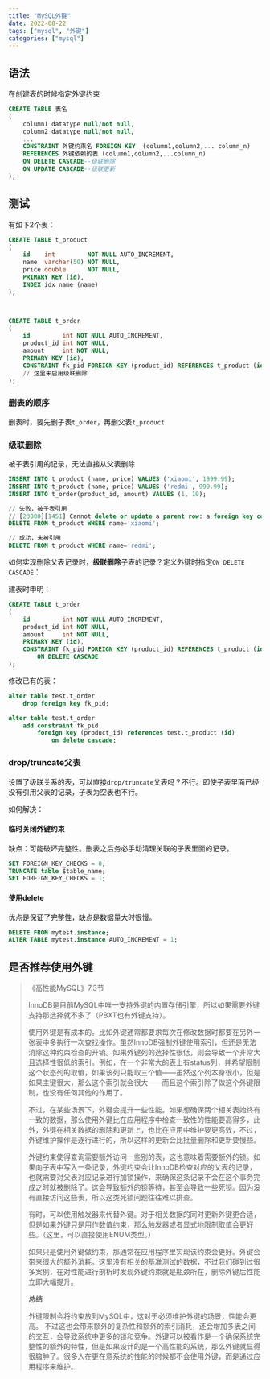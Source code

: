 ```yaml
---
title: "MySQL外键"
date: 2022-08-22
tags: ["mysql", "外键"]
categories: ["mysql"]
---
```


## 语法

在创建表的时候指定外键约束

```sql
CREATE TABLE 表名
(
    column1 datatype null/not null,
    column2 datatype null/not null,
    ...
    CONSTRAINT 外键约束名 FOREIGN KEY  (column1,column2,... column_n) 
    REFERENCES 外键依赖的表 (column1,column2,...column_n)
    ON DELETE CASCADE--级联删除
    ON UPDATE CASCADE--级联更新
);
```

## 测试

有如下2个表：

```sql
CREATE TABLE t_product
(
    id    int         NOT NULL AUTO_INCREMENT,
    name  varchar(50) NOT NULL,
    price double      NOT NULL,
    PRIMARY KEY (id),
    INDEX idx_name (name)
);



CREATE TABLE t_order
(
    id         int NOT NULL AUTO_INCREMENT,
    product_id int NOT NULL,
    amount     int NOT NULL,
    PRIMARY KEY (id),
    CONSTRAINT fk_pid FOREIGN KEY (product_id) REFERENCES t_product (id)
    // 这里未启用级联删除
);
```

### 删表的顺序

删表时，要先删子表`t_order`，再删父表`t_product`

### 级联删除

被子表引用的记录，无法直接从父表删除

```sql
INSERT INTO t_product (name, price) VALUES ('xiaomi', 1999.99);
INSERT INTO t_product (name, price) VALUES ('redmi', 999.99);
INSERT INTO t_order(product_id, amount) VALUES (1, 10);

// 失败，被子表引用
// [23000][1451] Cannot delete or update a parent row: a foreign key constraint fails
DELETE FROM t_product WHERE name='xiaomi';

// 成功，未被引用
DELETE FROM t_product WHERE name='redmi';
```

如何实现删除父表记录时，**级联删除**子表的记录？定义外键时指定`ON DELETE CASCADE`：

建表时申明：

```sql
CREATE TABLE t_order
(
    id         int NOT NULL AUTO_INCREMENT,
    product_id int NOT NULL,
    amount     int NOT NULL,
    PRIMARY KEY (id),
    CONSTRAINT fk_pid FOREIGN KEY (product_id) REFERENCES t_product (id) 
        ON DELETE CASCADE
);
```

修改已有的表：

```sql
alter table test.t_order
    drop foreign key fk_pid;

alter table test.t_order
    add constraint fk_pid
        foreign key (product_id) references test.t_product (id)
            on delete cascade;

```

### drop/truncate父表

设置了级联关系的表，可以直接`drop/truncate`父表吗？不行。即使子表里面已经没有引用父表的记录，子表为空表也不行。

如何解决：

#### 临时关闭外键约束

缺点：可能破坏完整性。删表之后务必手动清理关联的子表里面的记录。

```sql
SET FOREIGN_KEY_CHECKS = 0; 
TRUNCATE table $table_name; 
SET FOREIGN_KEY_CHECKS = 1;
```

#### 使用delete

优点是保证了完整性，缺点是数据量大时很慢。

```sql
DELETE FROM mytest.instance;
ALTER TABLE mytest.instance AUTO_INCREMENT = 1;
```

## 是否推荐使用外键

> 《高性能MySQL》7.3节
>
> InnoDB是目前MySQL中唯一支持外键的内置存储引擎，所以如果需要外键支持那选择就不多了（PBXT也有外键支持）。
>
> 使用外键是有成本的。比如外键通常都要求每次在修改数据时都要在另外一张表中多执行一次查找操作。虽然InnoDB强制外键使用索引，但还是无法消除这种约束检查的开销。如果外键列的选择性很低，则会导致一个非常大且选择性很低的索引。例如，在一个非常大的表上有status列，并希望限制这个状态列的取值，如果该列只能取三个值——虽然这个列本身很小，但是如果主键很大，那么这个索引就会很大——而且这个索引除了做这个外键限制，也没有任何其他的作用了。
>
> 不过，在某些场景下，外键会提升一些性能。如果想确保两个相关表始终有一致的数据，那么使用外键比在应用程序中检查一致性的性能要高得多，此外，外键在相关数据的删除和更新上，也比在应用中维护要更高效，不过，外键维护操作是逐行进行的，所以这样的更新会比批量删除和更新要慢些。
>
> 外键约束使得查询需要额外访问一些别的表，这也意味着需要额外的锁。如果向子表中写入一条记录，外键约束会让InnoDB检查对应的父表的记录，也就需要对父表对应记录进行加锁操作，来确保这条记录不会在这个事务完成之时就被删除了。这会导致额外的锁等待，甚至会导致一些死锁。因为没有直接访问这些表，所以这类死锁问题往往难以排查。
>
> 有时，可以使用触发器来代替外键。对于相关数据的同时更新外键更合适，但是如果外键只是用作数值约束，那么触发器或者显式地限制取值会更好些。（这里，可以直接使用ENUM类型。）
>
> 如果只是使用外键做约束，那通常在应用程序里实现该约束会更好。外键会带来很大的额外消耗。这里没有相关的基准测试的数据，不过我们碰到过很多案例，在对性能进行剖析时发现外键约束就是瓶颈所在，删除外键后性能立即大幅提升。
>
> **总结**
>
> 外键限制会将约束放到MySQL中，这对于必须维护外键的场景，性能会更高。
> 不过这也会带来额外的复杂性和额外的索引消耗，还会增加多表之间的交互，会导致系统中更多的锁和竞争。外键可以被看作是一个确保系统完整性的额外的特性，但是如果设计的是一个高性能的系统，那么外键就显得很臃肿了。很多人在更在意系统的性能的时候都不会使用外键，而是通过应用程序来维护。